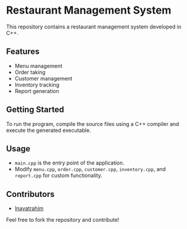 # Restaurant Management System

This repository contains a restaurant management system developed in C++.

## Features
- Menu management
- Order taking
- Customer management
- Inventory tracking
- Report generation

## Getting Started
To run the program, compile the source files using a C++ compiler and execute the generated executable.

## Usage
- `main.cpp` is the entry point of the application.
- Modify `menu.cpp`, `order.cpp`, `customer.cpp`, `inventory.cpp`, and `report.cpp` for custom functionality.

## Contributors
- [Inayatrahim](https://github.com/inayatrahimdev/Restaurant-Management-System/)

Feel free to fork the repository and contribute!

